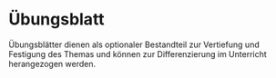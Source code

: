 # Übungsblatt

Übungsblätter dienen als optionaler Bestandteil zur Vertiefung und Festigung des Themas und können zur Differenzierung im Unterricht herangezogen werden.